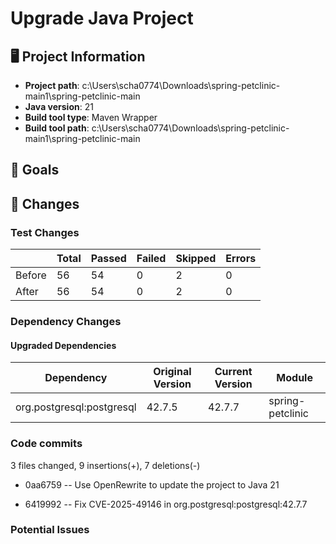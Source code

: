 
# Upgrade Java Project

## 🖥️ Project Information
- **Project path**: c:\Users\scha0774\Downloads\spring-petclinic-main1\spring-petclinic-main
- **Java version**: 21
- **Build tool type**: Maven Wrapper
- **Build tool path**: c:\Users\scha0774\Downloads\spring-petclinic-main1\spring-petclinic-main

## 🎯 Goals



## 🔀 Changes

### Test Changes
|     | Total | Passed | Failed | Skipped | Errors |
|-----|-------|--------|--------|---------|--------|
| Before | 56 | 54 | 0 | 2 | 0 |
| After | 56 | 54 | 0 | 2 | 0 |
### Dependency Changes


#### Upgraded Dependencies
| Dependency | Original Version | Current Version | Module |
|------------|------------------|-----------------|--------|
| org.postgresql:postgresql | 42.7.5 | 42.7.7 | spring-petclinic |

### Code commits
3 files changed, 9 insertions(+), 7 deletions(-)

- 0aa6759 -- Use OpenRewrite to update the project to Java 21

- 6419992 -- Fix CVE-2025-49146 in org.postgresql:postgresql:42.7.7

### Potential Issues

